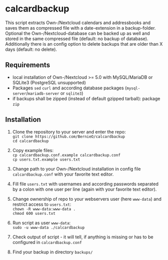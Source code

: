 # calcardbackup

This script extracts Own-/Nextcloud calendars and addressbooks and saves them as compressed file with a date-extension in a backup-folder.<br>
Optional the Own-/Nextcloud-database can be backed up as well and stored in the same compressed file (default: no backup of database).<br>
Additionally there is an config option to delete backups that are older than X days (default: no delete).

## Requirements
- local installation of Own-/Nextcloud >= 5.0 with MySQL/MariaDB or SQLite3 (PostgreSQL unsupported)
- Packages `sed` `curl` and according database packages (`mysql-server`/`mariadb-server` or `sqlite3`)
- if backups shall be zipped (instead of default gzipped tarball): package `zip`

## Installation

1. Clone the repository to your server and enter the repo:<br>
`git clone https://github.com/BernieO/calcardbackup`<br>
`cd calcardbackup`

2. Copy example files:<br>
`cp calcardbackup.conf.example calcardbackup.conf`<br>
`cp users.txt.example users.txt`

3. Change path to your Own-/Nextcloud installation in config file `calcardbackup.conf` with your favorite text editor.

4. Fill file `users.txt` with usernames and according passwords separated by a colon with one user per line (again with your favorite text editor).

5. Change ownership of repo to your webservers user (here `www-data`) and restrict access to `users.txt`:<br>
`chown -R www-data:www-data .`<br>
`chmod 600 users.txt`

6. Run script as user `www-data`:<br>
`sudo -u www-data ./calcardbackup`

7. Check output of script - it will tell, if anything is missing or has to be configured in `calcardbackup.conf`

8. Find your backup in directory `backups/`
